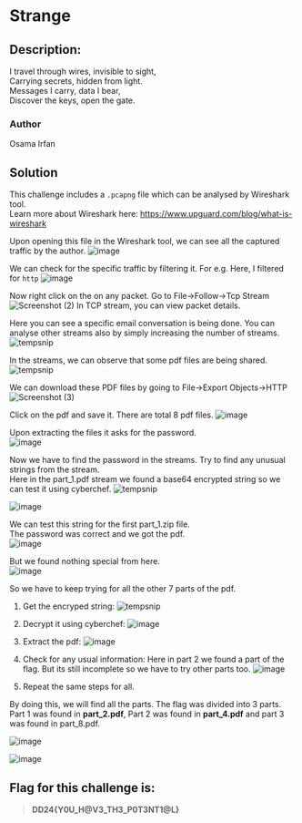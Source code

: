 # Strange

## Description:       
I travel through wires, invisible to sight,    
Carrying secrets, hidden from light.    
Messages I carry, data I bear,     
Discover the keys, open the gate.   

### Author
Osama Irfan

## Solution
This challenge includes a `.pcapng` file which can be analysed by Wireshark tool.      
Learn more about Wireshark here: https://www.upguard.com/blog/what-is-wireshark

Upon opening this file in the Wireshark tool, we can see all the captured traffic by the author.
![image](https://github.com/0xZainRaza/DevDay24-CTF-Writeups/assets/128910142/e40f7ed2-939d-4aaa-b138-78623e444fcf)

We can check for the specific traffic by filtering it. For e.g. Here, I filtered for `http` 
![image](https://github.com/0xZainRaza/DevDay24-CTF-Writeups/assets/128910142/b1ea8f86-5023-4386-8baf-39240f042345)

Now right click on the on any packet. Go to File->Follow->Tcp Stream 
![Screenshot (2)](https://github.com/0xZainRaza/DevDay24-CTF-Writeups/assets/128910142/87258f1f-efd2-4a6f-846b-4935ee4b2508)
In TCP stream, you can view packet details.

Here you can see a specific email conversation is being done. You can analyse other streams also by simply increasing the number of streams.
![tempsnip](https://github.com/0xZainRaza/DevDay24-CTF-Writeups/assets/128910142/a72ce2d6-282f-4694-90b3-49ac0953a739)

In the streams, we can observe that some pdf files are being shared.
![tempsnip](https://github.com/0xZainRaza/DevDay24-CTF-Writeups/assets/128910142/44bfeab4-79c5-4f25-a7f1-48a312970f7f)

We can download these PDF files by going to File->Export Objects->HTTP
![Screenshot (3)](https://github.com/0xZainRaza/DevDay24-CTF-Writeups/assets/128910142/0d917bd5-9d6e-497d-a7c2-c6046c97aa4b)

Click on the pdf and save it. There are total 8 pdf files.
![image](https://github.com/0xZainRaza/DevDay24-CTF-Writeups/assets/128910142/5d9e6fea-c885-4af2-87ac-d88637254e13)

Upon extracting the files it asks for the password.     
![image](https://github.com/0xZainRaza/DevDay24-CTF-Writeups/assets/128910142/8fa24d6a-1437-44ba-84c2-3101bce585ee)

Now we have to find the password in the streams. Try to find any unusual strings from the stream.   
Here in the part_1.pdf stream we found a base64 encrypted string so we can test it using cyberchef.
![tempsnip](https://github.com/0xZainRaza/DevDay24-CTF-Writeups/assets/128910142/796d6a32-2162-47c2-820a-77ea3fd7961c)

![image](https://github.com/0xZainRaza/DevDay24-CTF-Writeups/assets/128910142/6aabba17-7cf0-4ea3-9fae-ab8d0c1658b2)

We can test this string for the first part_1.zip file.      
The password was correct and we got the pdf.     
![image](https://github.com/0xZainRaza/DevDay24-CTF-Writeups/assets/128910142/5030728a-41af-4e86-b62c-145783803bf2)

But we found nothing special from here.     
![image](https://github.com/0xZainRaza/DevDay24-CTF-Writeups/assets/128910142/3d30d6ab-faaf-4e6e-a99f-6d7c35cb5846)

So we have to keep trying for all the other 7 parts of the pdf.
1. Get the encryped string:
   ![tempsnip](https://github.com/0xZainRaza/DevDay24-CTF-Writeups/assets/128910142/d952819a-4ab3-4569-943e-c0b129c0a0c3)

3. Decrypt it using cyberchef:
   ![image](https://github.com/0xZainRaza/DevDay24-CTF-Writeups/assets/128910142/4afbc6d9-34ac-4559-a8d5-92e1a9ce3551)

4. Extract the pdf:
   ![image](https://github.com/0xZainRaza/DevDay24-CTF-Writeups/assets/128910142/501a06a7-5b55-4fba-881b-fe729f2d8b2b)

5. Check for any usual information:
   Here in part 2 we found a part of the flag. But its still incomplete so we have to try other parts too.
   ![image](https://github.com/0xZainRaza/DevDay24-CTF-Writeups/assets/128910142/19e41282-791f-49de-9af5-1e55215d9b6e)

6. Repeat the same steps for all.

By doing this, we will find all the parts. The flag was divided into 3 parts. Part 1 was found in **part_2.pdf**, Part 2 was found in **part_4.pdf** and part 3 was found in part_8.pdf.    

![image](https://github.com/0xZainRaza/DevDay24-CTF-Writeups/assets/128910142/767dac82-7c7f-42d6-9ac8-12cd251dc406)

![image](https://github.com/0xZainRaza/DevDay24-CTF-Writeups/assets/128910142/5d0d8986-1074-4a2d-a573-3f4e84e49205)

## Flag for this challenge is:
> **DD24{Y0U_H@V3_TH3_P0T3NT1@L}**
